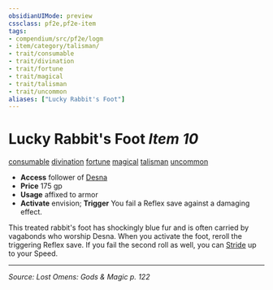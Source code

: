 ```yaml
---
obsidianUIMode: preview
cssclass: pf2e,pf2e-item
tags:
- compendium/src/pf2e/logm
- item/category/talisman/
- trait/consumable
- trait/divination
- trait/fortune
- trait/magical
- trait/talisman
- trait/uncommon
aliases: ["Lucky Rabbit's Foot"]
---
```

# Lucky Rabbit's Foot *Item 10*  
[consumable](consumable.md "Consumable Item Trait")  [divination](divination.md "Divination School Trait")  [fortune](fortune.md "Fortune Effect Trait")  [magical](magical.md "Magical Item Trait")  [talisman](talisman.md "Talisman Item Trait")  [uncommon](uncommon.md "Uncommon Rarity Trait")  

- **Access** follower of [Desna](desna.md)
- **Price** 175 gp
- **Usage** affixed to armor
- **Activate** envision; **Trigger** You fail a Reflex save against a damaging effect.

This treated rabbit's foot has shockingly blue fur and is often carried by vagabonds who worship Desna. When you activate the foot, reroll the triggering Reflex save. If you fail the second roll as well, you can [Stride](stride.md) up to your Speed.


---
*Source: Lost Omens: Gods & Magic p. 122*